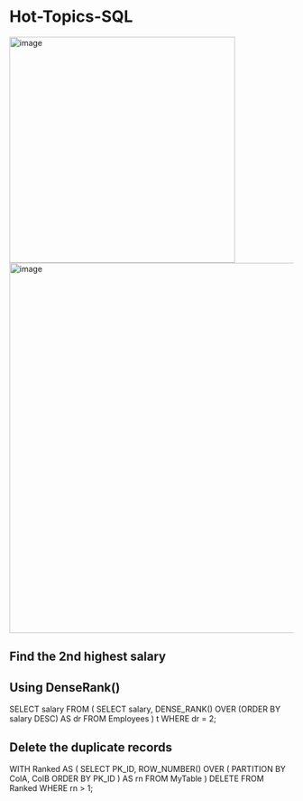 # Hot-Topics-SQL


<img width="400" alt="image" src="https://github.com/user-attachments/assets/4b32ac6b-33c8-42d5-b484-0cad9da928cc" />

<img width="655" alt="image" src="https://github.com/user-attachments/assets/5785260d-4531-4803-b540-ea5875179674" />

Find the 2nd highest salary 
-------------------------
Using DenseRank()
----------------

SELECT salary
FROM (
  SELECT salary,
         DENSE_RANK() OVER (ORDER BY salary DESC) AS dr
  FROM Employees
) t
WHERE dr = 2;

Delete the duplicate records 
-----------------
WITH Ranked AS (
  SELECT
    PK_ID,
    ROW_NUMBER() OVER (
      PARTITION BY ColA, ColB
      ORDER BY PK_ID
    ) AS rn
  FROM MyTable
)
DELETE FROM Ranked
WHERE rn > 1;



